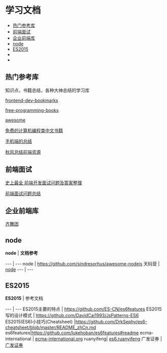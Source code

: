 # 学习文档

- [热门参考库](#热门参考库)
- [前端面试](#前端面试)
- [企业前端库](#企业前端库)
- [node](#node)
- [ES2015](#ES2015)
- []()
- []()

## 热门参考库

知识点，书籍总结，各种大神总结的学习库

[frontend-dev-bookmarks](https://github.com/dypsilon/frontend-dev-bookmarks)

[free-programming-books](https://github.com/vhf/free-programming-books)

[awesome](https://github.com/sindresorhus/awesome)

[免费的计算机编程类中文书籍](https://github.com/justjavac/free-programming-books-zh_CN)

[手机端的总结](https://github.com/jtyjty99999/mobileTech)

[秋风总结前端资源](https://github.com/AutumnsWind/Front-end-tutorial)

## 前端面试

[史上最全 前端开发面试问题及答案整理](https://github.com/hawx1993/Front-end-Interview-questions)

[前端面试问题总结](https://github.com/h5bp/Front-end-Developer-Interview-Questions/tree/master/Translations/Chinese)

## 企业前端库

[齐舞团](http://www.75team.com/)

## node

**node** | **文档参考**

--- | ---
node | https://github.com/sindresorhus/awesome-nodejs
天码营 | [node](http://course.tianmaying.com/node)
--- | ---

## ES2015

**ES2015** | 参考文档

--- | ---
ES2015主要的特点 | https://github.com/ES-CN/es6features
ES2015写的设计模式 | https://github.com/DavidCai1993/JsPatterns-ES6
ES2015(ES6)小技巧(Cheatsheet) |https://github.com/DrkSephy/es6-cheatsheet/blob/master/README_zhCn.md
es6features|https://github.com/lukehoban/es6features#readme
ecma-international | [ecma-international.org](http://www.ecma-international.org/ecma-262/6.0/)
ruanyifeng| [es6.ruanyifeng](http://es6.ruanyifeng.com/)
广发证券 | [广发证券](https://github.com/gf-rd)



